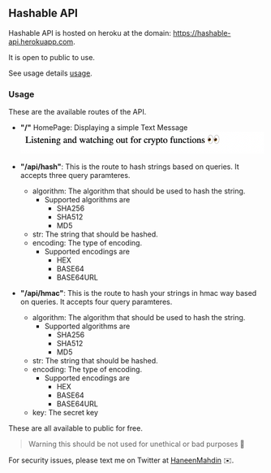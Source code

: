 ## Hashable API

Hashable API is hosted on heroku at the domain: https://hashable-api.herokuapp.com.

It is open to public to use.

See usage details [usage](https://github.com/haneenmahd/hashable/tree/master/api#Usage).

### Usage

These are the available routes of the API.

- **"/"** HomePage: Displaying a simple Text Message ![APIHomePage](https://github.com/haneenmahd/hashable/blob/master/docs/api_home.png)

- **"/api/hash"**: This is the route to hash strings based on queries. It accepts three query paramteres.

  - algorithm: The algorithm that should be used to hash the string.
    - Supported algorithms are
      - SHA256
      - SHA512
      - MD5
  - str: The string that should be hashed.
  - encoding: The type of encoding.
    - Supported encodings are
      - HEX
      - BASE64
      - BASE64URL

- **"/api/hmac"**: This is the route to hash your strings in hmac way based on queries. It accepts four query paramteres.
  - algorithm: The algorithm that should be used to hash the string.
    - Supported algorithms are
      - SHA256
      - SHA512
      - MD5
  - str: The string that should be hashed.
  - encoding: The type of encoding.
    - Supported encodings are
      - HEX
      - BASE64
      - BASE64URL
  - key: The secret key

These are all available to public for free.

> Warning this should be not used for unethical or bad purposes 🙂

For security issues, please text me on Twitter at [HaneenMahdin](https://twitter.com/HaneenMahdin) ✉️.
